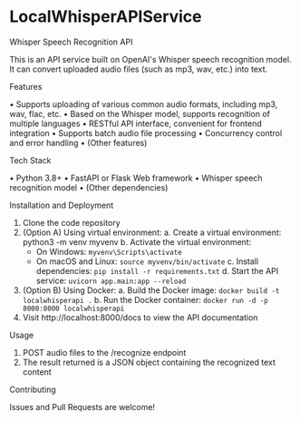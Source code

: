 # LocalWhisperAPIService
Whisper Speech Recognition API

This is an API service built on OpenAI's Whisper speech recognition model. It can convert uploaded audio files (such as mp3, wav, etc.) into text.

Features

• Supports uploading of various common audio formats, including mp3, wav, flac, etc.
• Based on the Whisper model, supports recognition of multiple languages
• RESTful API interface, convenient for frontend integration
• Supports batch audio file processing
• Concurrency control and error handling
• (Other features)

Tech Stack

• Python 3.8+
• FastAPI or Flask Web framework
• Whisper speech recognition model
• (Other dependencies)

Installation and Deployment

1. Clone the code repository
2. (Option A) Using virtual environment:
   a. Create a virtual environment:
      python3 -m venv myvenv
   b. Activate the virtual environment:
      - On Windows: `myvenv\Scripts\activate`
      - On macOS and Linux: `source myvenv/bin/activate`
   c. Install dependencies: `pip install -r requirements.txt`
   d. Start the API service: `uvicorn app.main:app --reload`
3. (Option B) Using Docker:
   a. Build the Docker image:
      `docker build -t localwhisperapi .`
   b. Run the Docker container:
      `docker run -d -p 8000:8000 localwhisperapi`
4. Visit http://localhost:8000/docs to view the API documentation

Usage

1. POST audio files to the /recognize endpoint
2. The result returned is a JSON object containing the recognized text content

Contributing

Issues and Pull Requests are welcome!
